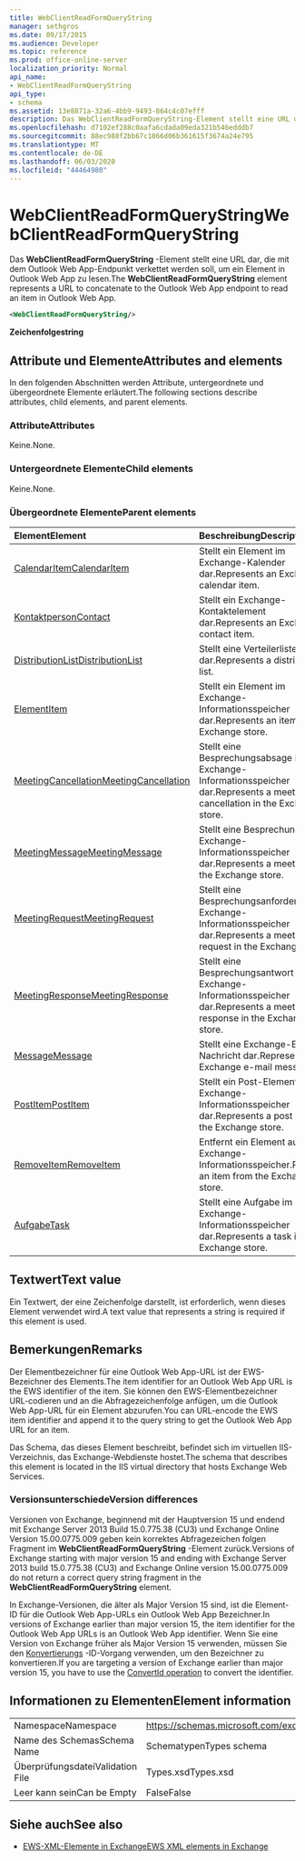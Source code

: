 ```yaml
---
title: WebClientReadFormQueryString
manager: sethgros
ms.date: 09/17/2015
ms.audience: Developer
ms.topic: reference
ms.prod: office-online-server
localization_priority: Normal
api_name:
- WebClientReadFormQueryString
api_type:
- schema
ms.assetid: 13e8871a-32a6-4bb9-9493-864c4c07efff
description: Das WebClientReadFormQueryString-Element stellt eine URL dar, die mit dem Outlook Web App-Endpunkt verkettet werden soll, um ein Element in Outlook Web App zu lesen.
ms.openlocfilehash: d7102ef288c0aafa6cdada09eda321b546edddb7
ms.sourcegitcommit: 88ec988f2bb67c1866d06b361615f3674a24e795
ms.translationtype: MT
ms.contentlocale: de-DE
ms.lasthandoff: 06/03/2020
ms.locfileid: "44464980"
---
```

# <a name="webclientreadformquerystring"></a><span data-ttu-id="6e335-103">WebClientReadFormQueryString</span><span class="sxs-lookup"><span data-stu-id="6e335-103">WebClientReadFormQueryString</span></span>

<span data-ttu-id="6e335-104">Das **WebClientReadFormQueryString** -Element stellt eine URL dar, die mit dem Outlook Web App-Endpunkt verkettet werden soll, um ein Element in Outlook Web App zu lesen.</span><span class="sxs-lookup"><span data-stu-id="6e335-104">The **WebClientReadFormQueryString** element represents a URL to concatenate to the Outlook Web App endpoint to read an item in Outlook Web App.</span></span> 
  
```XML
<WebClientReadFormQueryString/>
```

 <span data-ttu-id="6e335-105">**Zeichenfolge**</span><span class="sxs-lookup"><span data-stu-id="6e335-105">**string**</span></span>
## <a name="attributes-and-elements"></a><span data-ttu-id="6e335-106">Attribute und Elemente</span><span class="sxs-lookup"><span data-stu-id="6e335-106">Attributes and elements</span></span>

<span data-ttu-id="6e335-107">In den folgenden Abschnitten werden Attribute, untergeordnete und übergeordnete Elemente erläutert.</span><span class="sxs-lookup"><span data-stu-id="6e335-107">The following sections describe attributes, child elements, and parent elements.</span></span>
  
### <a name="attributes"></a><span data-ttu-id="6e335-108">Attribute</span><span class="sxs-lookup"><span data-stu-id="6e335-108">Attributes</span></span>

<span data-ttu-id="6e335-109">Keine.</span><span class="sxs-lookup"><span data-stu-id="6e335-109">None.</span></span>
  
### <a name="child-elements"></a><span data-ttu-id="6e335-110">Untergeordnete Elemente</span><span class="sxs-lookup"><span data-stu-id="6e335-110">Child elements</span></span>

<span data-ttu-id="6e335-111">Keine.</span><span class="sxs-lookup"><span data-stu-id="6e335-111">None.</span></span>
  
### <a name="parent-elements"></a><span data-ttu-id="6e335-112">Übergeordnete Elemente</span><span class="sxs-lookup"><span data-stu-id="6e335-112">Parent elements</span></span>

|<span data-ttu-id="6e335-113">**Element**</span><span class="sxs-lookup"><span data-stu-id="6e335-113">**Element**</span></span>|<span data-ttu-id="6e335-114">**Beschreibung**</span><span class="sxs-lookup"><span data-stu-id="6e335-114">**Description**</span></span>|
|:-----|:-----|
|[<span data-ttu-id="6e335-115">CalendarItem</span><span class="sxs-lookup"><span data-stu-id="6e335-115">CalendarItem</span></span>](calendaritem.md) <br/> |<span data-ttu-id="6e335-116">Stellt ein Element im Exchange-Kalender dar.</span><span class="sxs-lookup"><span data-stu-id="6e335-116">Represents an Exchange calendar item.</span></span>  <br/> |
|[<span data-ttu-id="6e335-117">Kontaktperson</span><span class="sxs-lookup"><span data-stu-id="6e335-117">Contact</span></span>](contact.md) <br/> |<span data-ttu-id="6e335-118">Stellt ein Exchange-Kontaktelement dar.</span><span class="sxs-lookup"><span data-stu-id="6e335-118">Represents an Exchange contact item.</span></span>  <br/> |
|[<span data-ttu-id="6e335-119">DistributionList</span><span class="sxs-lookup"><span data-stu-id="6e335-119">DistributionList</span></span>](distributionlist.md) <br/> |<span data-ttu-id="6e335-120">Stellt eine Verteilerliste dar.</span><span class="sxs-lookup"><span data-stu-id="6e335-120">Represents a distribution list.</span></span>  <br/> |
|[<span data-ttu-id="6e335-121">Element</span><span class="sxs-lookup"><span data-stu-id="6e335-121">Item</span></span>](item.md) <br/> |<span data-ttu-id="6e335-122">Stellt ein Element im Exchange-Informationsspeicher dar.</span><span class="sxs-lookup"><span data-stu-id="6e335-122">Represents an item in the Exchange store.</span></span>  <br/> |
|[<span data-ttu-id="6e335-123">MeetingCancellation</span><span class="sxs-lookup"><span data-stu-id="6e335-123">MeetingCancellation</span></span>](meetingcancellation.md) <br/> |<span data-ttu-id="6e335-124">Stellt eine Besprechungsabsage im Exchange-Informationsspeicher dar.</span><span class="sxs-lookup"><span data-stu-id="6e335-124">Represents a meeting cancellation in the Exchange store.</span></span>  <br/> |
|[<span data-ttu-id="6e335-125">MeetingMessage</span><span class="sxs-lookup"><span data-stu-id="6e335-125">MeetingMessage</span></span>](meetingmessage.md) <br/> |<span data-ttu-id="6e335-126">Stellt eine Besprechung im Exchange-Informationsspeicher dar.</span><span class="sxs-lookup"><span data-stu-id="6e335-126">Represents a meeting in the Exchange store.</span></span>  <br/> |
|[<span data-ttu-id="6e335-127">MeetingRequest</span><span class="sxs-lookup"><span data-stu-id="6e335-127">MeetingRequest</span></span>](meetingrequest.md) <br/> |<span data-ttu-id="6e335-128">Stellt eine Besprechungsanforderung im Exchange-Informationsspeicher dar.</span><span class="sxs-lookup"><span data-stu-id="6e335-128">Represents a meeting request in the Exchange store.</span></span>  <br/> |
|[<span data-ttu-id="6e335-129">MeetingResponse</span><span class="sxs-lookup"><span data-stu-id="6e335-129">MeetingResponse</span></span>](meetingresponse.md) <br/> |<span data-ttu-id="6e335-130">Stellt eine Besprechungsantwort im Exchange-Informationsspeicher dar.</span><span class="sxs-lookup"><span data-stu-id="6e335-130">Represents a meeting response in the Exchange store.</span></span>  <br/> |
|[<span data-ttu-id="6e335-131">Message</span><span class="sxs-lookup"><span data-stu-id="6e335-131">Message</span></span>](message-ex15websvcsotherref.md) <br/> |<span data-ttu-id="6e335-132">Stellt eine Exchange-E-Mail-Nachricht dar.</span><span class="sxs-lookup"><span data-stu-id="6e335-132">Represents an Exchange e-mail message.</span></span>  <br/> |
|[<span data-ttu-id="6e335-133">PostItem</span><span class="sxs-lookup"><span data-stu-id="6e335-133">PostItem</span></span>](postitem.md) <br/> |<span data-ttu-id="6e335-134">Stellt ein Post-Element im Exchange-Informationsspeicher dar.</span><span class="sxs-lookup"><span data-stu-id="6e335-134">Represents a post item in the Exchange store.</span></span>  <br/> |
|[<span data-ttu-id="6e335-135">RemoveItem</span><span class="sxs-lookup"><span data-stu-id="6e335-135">RemoveItem</span></span>](removeitem.md) <br/> |<span data-ttu-id="6e335-136">Entfernt ein Element aus dem Exchange-Informationsspeicher.</span><span class="sxs-lookup"><span data-stu-id="6e335-136">Removes an item from the Exchange store.</span></span>  <br/> |
|[<span data-ttu-id="6e335-137">Aufgabe</span><span class="sxs-lookup"><span data-stu-id="6e335-137">Task</span></span>](task.md) <br/> |<span data-ttu-id="6e335-138">Stellt eine Aufgabe im Exchange-Informationsspeicher dar.</span><span class="sxs-lookup"><span data-stu-id="6e335-138">Represents a task in the Exchange store.</span></span>  <br/> |
   
## <a name="text-value"></a><span data-ttu-id="6e335-139">Textwert</span><span class="sxs-lookup"><span data-stu-id="6e335-139">Text value</span></span>

<span data-ttu-id="6e335-140">Ein Textwert, der eine Zeichenfolge darstellt, ist erforderlich, wenn dieses Element verwendet wird.</span><span class="sxs-lookup"><span data-stu-id="6e335-140">A text value that represents a string is required if this element is used.</span></span>
  
## <a name="remarks"></a><span data-ttu-id="6e335-141">Bemerkungen</span><span class="sxs-lookup"><span data-stu-id="6e335-141">Remarks</span></span>

<span data-ttu-id="6e335-142">Der Elementbezeichner für eine Outlook Web App-URL ist der EWS-Bezeichner des Elements.</span><span class="sxs-lookup"><span data-stu-id="6e335-142">The item identifier for an Outlook Web App URL is the EWS identifier of the item.</span></span> <span data-ttu-id="6e335-143">Sie können den EWS-Elementbezeichner URL-codieren und an die Abfragezeichenfolge anfügen, um die Outlook Web App-URL für ein Element abzurufen.</span><span class="sxs-lookup"><span data-stu-id="6e335-143">You can URL-encode the EWS item identifier and append it to the query string to get the Outlook Web App URL for an item.</span></span>
  
<span data-ttu-id="6e335-144">Das Schema, das dieses Element beschreibt, befindet sich im virtuellen IIS-Verzeichnis, das Exchange-Webdienste hostet.</span><span class="sxs-lookup"><span data-stu-id="6e335-144">The schema that describes this element is located in the IIS virtual directory that hosts Exchange Web Services.</span></span>
  
### <a name="version-differences"></a><span data-ttu-id="6e335-145">Versionsunterschiede</span><span class="sxs-lookup"><span data-stu-id="6e335-145">Version differences</span></span>

<span data-ttu-id="6e335-146">Versionen von Exchange, beginnend mit der Hauptversion 15 und endend mit Exchange Server 2013 Build 15.0.775.38 (CU3) und Exchange Online Version 15.00.0775.009 geben kein korrektes Abfragezeichen folgen Fragment im **WebClientReadFormQueryString** -Element zurück.</span><span class="sxs-lookup"><span data-stu-id="6e335-146">Versions of Exchange starting with major version 15 and ending with Exchange Server 2013 build 15.0.775.38 (CU3) and Exchange Online version 15.00.0775.009 do not return a correct query string fragment in the **WebClientReadFormQueryString** element.</span></span> 
  
<span data-ttu-id="6e335-147">In Exchange-Versionen, die älter als Major Version 15 sind, ist die Element-ID für die Outlook Web App-URLs ein Outlook Web App Bezeichner.</span><span class="sxs-lookup"><span data-stu-id="6e335-147">In versions of Exchange earlier than major version 15, the item identifier for the Outlook Web App URLs is an Outlook Web App identifier.</span></span> <span data-ttu-id="6e335-148">Wenn Sie eine Version von Exchange früher als Major Version 15 verwenden, müssen Sie den [Konvertierungs](convertid-operation.md) -ID-Vorgang verwenden, um den Bezeichner zu konvertieren.</span><span class="sxs-lookup"><span data-stu-id="6e335-148">If you are targeting a version of Exchange earlier than major version 15, you have to use the [ConvertId operation](convertid-operation.md) to convert the identifier.</span></span> 
  
## <a name="element-information"></a><span data-ttu-id="6e335-149">Informationen zu Elementen</span><span class="sxs-lookup"><span data-stu-id="6e335-149">Element information</span></span>

|||
|:-----|:-----|
|<span data-ttu-id="6e335-150">Namespace</span><span class="sxs-lookup"><span data-stu-id="6e335-150">Namespace</span></span>  <br/> |https://schemas.microsoft.com/exchange/services/2006/types  <br/> |
|<span data-ttu-id="6e335-151">Name des Schemas</span><span class="sxs-lookup"><span data-stu-id="6e335-151">Schema Name</span></span>  <br/> |<span data-ttu-id="6e335-152">Schematypen</span><span class="sxs-lookup"><span data-stu-id="6e335-152">Types schema</span></span>  <br/> |
|<span data-ttu-id="6e335-153">Überprüfungsdatei</span><span class="sxs-lookup"><span data-stu-id="6e335-153">Validation File</span></span>  <br/> |<span data-ttu-id="6e335-154">Types.xsd</span><span class="sxs-lookup"><span data-stu-id="6e335-154">Types.xsd</span></span>  <br/> |
|<span data-ttu-id="6e335-155">Leer kann sein</span><span class="sxs-lookup"><span data-stu-id="6e335-155">Can be Empty</span></span>  <br/> |<span data-ttu-id="6e335-156">False</span><span class="sxs-lookup"><span data-stu-id="6e335-156">False</span></span>  <br/> |
   
## <a name="see-also"></a><span data-ttu-id="6e335-157">Siehe auch</span><span class="sxs-lookup"><span data-stu-id="6e335-157">See also</span></span>



- [<span data-ttu-id="6e335-158">EWS-XML-Elemente in Exchange</span><span class="sxs-lookup"><span data-stu-id="6e335-158">EWS XML elements in Exchange</span></span>](ews-xml-elements-in-exchange.md)

